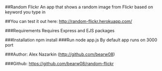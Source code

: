 ##Random Flickr
An app that shows a random image from Flickr based on keyword you type in

##You can test it out here:
    http://random-flickr.herokuapp.com/

###Requirements
Requires Express and EJS packages

###Installation
    npm install
###Run
    node app.js
By default app runs on 3000 port

###Author:
Alex Nazarkin (http://github.com/bearw08)

###Github:
    https://github.com/bearw08/random-flickr